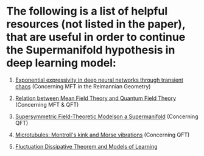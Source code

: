 The following is a list of helpful resources (not listed in the paper), that are useful in order to continue the Supermanifold hypothesis in deep learning model:
=======

1. [Exponential expressivity in deep neural networks through transient chaos](https://arxiv.org/pdf/1606.05340v2.pdf) (Concerning MFT in the Reimannian Geometry)

2. [Relation between Mean Field Theory and Quantum Field Theory](https://physics.stackexchange.com/questions/300473/relation-between-mean-field-theory-and-renormalization-method) (Concerning MFT & QFT)

3. [Supersymmetric Field-Theoretic Modelson a Supermanifold](https://arxiv.org/pdf/hep-th/0212038.pdf) (Concerning QFT)

4. [Microtubules: Montroll's kink and Morse vibrations](https://arxiv.org/abs/cond-mat/9606109) (Concerning QFT)

5. [Fluctuation Dissipative Theorem and Models of Learning](https://pdfs.semanticscholar.org/d839/6486c3206fb8dce0ccd19a43e01ce8abd866.pdf)

